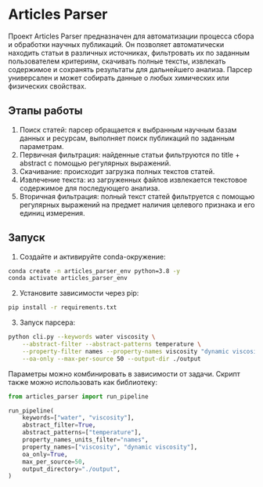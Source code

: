 # Articles Parser

Проект Articles Parser предназначен для автоматизации процесса сбора и обработки научных публикаций. Он позволяет автоматически находить статьи в различных источниках, фильтровать их по заданным пользователем критериям, скачивать полные тексты, извлекать содержимое и сохранять результаты для дальнейшего анализа. Парсер универсален и может собирать данные о любых химических или физических свойствах.

## Этапы работы

1. Поиск статей: парсер обращается к выбранным научным базам данных и ресурсам, выполняет поиск публикаций по заданным параметрам.
2. Первичная фильтрация: найденные статьи фильтруются по title + abstract с помощью регулярных выражений.
3. Скачивание: происходит загрузка полных текстов статей.
4. Извлечение текста: из загруженных файлов извлекается текстовое содержимое для последующего анализа.
5. Вторичная фильтрация: полный текст статей фильтруется с помощью регулярных выражений на предмет наличия целевого признака и его единиц измерения.


## Запуск

1. Создайте и активируйте conda-окружение:

```bash
conda create -n articles_parser_env python=3.8 -y
conda activate articles_parser_env
```


2. Установите зависимости через pip:

```bash
pip install -r requirements.txt
```

3. Запуск парсера:

```bash
python cli.py --keywords water viscosity \
    --abstract-filter --abstract-patterns temperature \
    --property-filter names --property-names viscosity "dynamic viscosity" \
    --oa-only --max-per-source 50 --output-dir ./output
```

Параметры можно комбинировать в зависимости от задачи. Скрипт также можно
использовать как библиотеку:

```python
from articles_parser import run_pipeline

run_pipeline(
    keywords=["water", "viscosity"],
    abstract_filter=True,
    abstract_patterns=["temperature"],
    property_names_units_filter="names",
    property_names=["viscosity", "dynamic viscosity"],
    oa_only=True,
    max_per_source=50,
    output_directory="./output",
)
```

